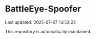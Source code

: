 # BattleEye-Spoofer

Last updated: 2025-07-07 16:53:22

This repository is automatically maintained.
